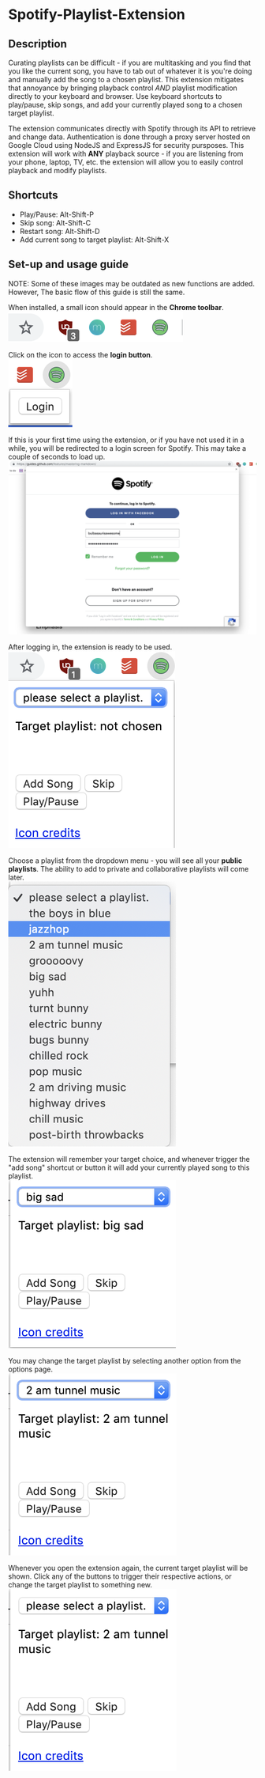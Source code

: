 # Spotify-Playlist-Extension

## Description
Curating playlists can be difficult - if you are multitasking and you find that you like the current song, you have to tab out of whatever it is you're doing and manually add the song to a chosen playlist. This extension mitigates that annoyance by bringing playback control *AND* playlist modification directly to your keyboard and browser. Use keyboard shortcuts to play/pause, skip songs, and add your currently played song to a chosen target playlist.

The extension communicates directly with Spotify through its API to retrieve and change data. Authentication is done through a proxy server hosted on Google Cloud using NodeJS and ExpressJS for security pursposes. This extension will work with **ANY** playback source - if you are listening from your phone, laptop, TV, etc. the extension will allow you to easily control playback and modify playlists.

## Shortcuts
- Play/Pause: Alt-Shift-P
- Skip song: Alt-Shift-C
- Restart song: Alt-Shift-D
- Add current song to target playlist: Alt-Shift-X

## Set-up and usage guide
NOTE: Some of these images may be outdated as new functions are added. However, The basic flow of this guide is still the same. 

When installed, a small icon should appear in the **Chrome toolbar**.  
![Toolbar image](/images/markdown_images/toolbar.png)

Click on the icon to access the **login button**.  
![Login image](/images/markdown_images/login.png)

If this is your first time using the extension, or if you have not used it in a while, you will be redirected to a login screen for Spotify. This may take a couple of seconds to load up.  
![Authentication page](/images/markdown_images/authentication.png)

After logging in, the extension is ready to be used.  
![Choose playlist](/images/markdown_images/initial_playlist_choice.png) 

Choose a playlist from the dropdown menu - you will see all your **public playlists**. The ability to add to private and collaborative playlists will come later.  
![Playlist choice](/images/markdown_images/options.png)

The extension will remember your target choice, and whenever trigger the "add song" shortcut or button it will add your currently played song to this playlist.  
![Re-select playlist](/images/markdown_images/chosen_playlist.png)

You may change the target playlist by selecting another option from the options page.  
![Pick another](/images/markdown_images/picked_another.png)

Whenever you open the extension again, the current target playlist will be shown. Click any of the buttons to trigger their respective actions, or change the target playlist to something new.  
![Re-select playlist](/images/markdown_images/default_page.png)
